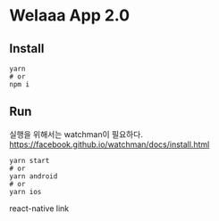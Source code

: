 # Welaaa App 2.0

## Install

```
yarn
# or
npm i
```

## Run

실행을 위해서는 watchman이 필요하다.  
https://facebook.github.io/watchman/docs/install.html

```
yarn start
# or
yarn android
# or
yarn ios
```


react-native link